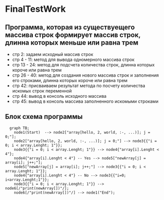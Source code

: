 # FinalTestWork
## Программа, которая из существуещего массива строк формирует массив строк, длинна которых меньше или равна трем

* стр 2: задаем исходный массив строк
* стр 4 - 11: метод для вывода одномерного массива строк
* стр 13 - 24: метод для подсчета количества строк, длинна которых короче или равна трем
* стр 26 - 40: метод для создания нового массива строк и заполнения его строками, длинна которых короче или равна трем
* стр 42: присваиваем результат метода по посчету количества искомых строк переменной
* стр 44: вывод в консоль исходного массива
* стр 45: вывод в консоль массива заполненного искомыми строками

## Блок схема программы

```mermaid
  graph TB;       
    node1(Start)  --> node2["array[hello, 2, world, :-, ...)]; j = 0;"];
    node2["array[hello, 2, world, :-, ...)]; j = 0;"] --> node3{{"i = 0; i < array.Lenght; 1"}};
    node3{{"i = 0; i < array.Lenght; 1"}} --> node4{"array[i].Lenght < 4"};
    node4{"array[i].Lenght < 4"} -- Yes --> node5["newArray[j] = array[i]; j++;"];
    node5["newArray[j] = array[i]; j++;"] --> node3{{"i = 0; i < array.Lenght; 1"}};
    node4{"array[i].Lenght < 4"} -- No --> node3{{"i=0; i<array.Lenght;1"}};
    node3{{"i = 0; i < array.Lenght; 1"}} --> node6[/"print(newArray[])"/];
    node6[/"print(newArray[])"/] --> node1("End");
```